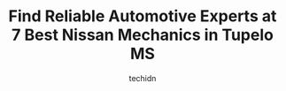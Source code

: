 ---
layout: ampstory
image: https://images.unsplash.com/photo-1507136566006-cfc505b114fc?ixlib=rb-4.0.3&ixid=MnwxMjA3fDB8MHxwaG90by1wYWdlfHx8fGVufDB8fHx8&auto=format&fit=crop&w=640&h=853&q=80
author: techidn
featured: false
description: Entrust your vehicle to the 7 best Nissan Mechanic in Tupelo MS, USA and experience the difference they can make. With their extensive knowledge, state-of-the-art facilities, and commitment 
title: Find Reliable Automotive Experts at 7 Best Nissan Mechanics in Tupelo MS
cover:
   title: Find Reliable Automotive Experts at 7 Best Nissan Mechanics in Tupelo MS
   subtitle: Rickpate
   background: https://images.unsplash.com/photo-1507136566006-cfc505b114fc?ixlib=rb-4.0.3&ixid=MnwxMjA3fDB8MHxwaG90by1wYWdlfHx8fGVufDB8fHx8&auto=format&fit=crop&w=640&h=853&q=80

pages: 
 - layout: thirds
   top: <h1>#1 Carlock Nissan of Tupelo</h1>
   bottom: "<p>I found my used vehicle online. I purchased it the next day. It was a hassle free sale. Chase Ralph was my salesman. He was very professional and good to work with. I bou</p>"
   background: https://www.knot35.com/toplist/wp-content/uploads/2023/06/best-nissan-mechanic-1-in-tupelo-ms-1685831624.jpeg
   backgroundblur: true
 - layout: thirds
   top: <h1>#2 Auto Medic Inc</h1>
   bottom: "<p>3552 Jeff Homan Blvd, Tupelo, MS 38801, United States</p>"
   background: https://www.knot35.com/toplist/wp-content/uploads/2023/06/best-nissan-mechanic-2-in-tupelo-ms-1685831625.png
   cta:
      link: https://www.knot35.com/toplist/find-reliable-automotive-experts-at-7-best-nissan-mechanics-in-tupelo-ms/
      text: Find Reliable Automotive Experts at 7 Best Nissan Mechanics in Tupelo MS
 - layout: thirds
   top: <h1>#3 Toms Automotive Service</h1>
   bottom: "<p>317 Magazine St, Tupelo, MS 38804, United States</p>"
   background: https://www.knot35.com/toplist/wp-content/uploads/2023/06/best-nissan-mechanic-3-in-tupelo-ms-1685831625.jpeg
   cta:
      link: https://www.knot35.com/toplist/find-reliable-automotive-experts-at-7-best-nissan-mechanics-in-tupelo-ms/
      text: Find Reliable Automotive Experts at 7 Best Nissan Mechanics in Tupelo MS
 - layout: thirds
   top: <h1>#4 Johnson Service Center</h1>
   bottom: "<p>508 Daybrite Dr, Tupelo, MS 38801, United States</p>"
   background: https://images.unsplash.com/photo-1533735380053-eb8d0759b24a?ixlib=rb-4.0.3&ixid=MnwxMjA3fDB8MHxwaG90by1wYWdlfHx8fGVufDB8fHx8&auto=format&fit=crop&w=640&h=853&q=80
   cta:
      link: https://www.knot35.com/toplist/find-reliable-automotive-experts-at-7-best-nissan-mechanics-in-tupelo-ms/
      text: Find Reliable Automotive Experts at 7 Best Nissan Mechanics in Tupelo MS
 - layout: thirds
   top: <h1>#5 Pages Auto Repair</h1>
   bottom: "<p>700 Robert E Lee Dr, Tupelo, MS 38801, United States</p>"
   background: https://images.unsplash.com/photo-1615749413727-825b59a857b5?ixlib=rb-4.0.3&ixid=MnwxMjA3fDB8MHxwaG90by1wYWdlfHx8fGVufDB8fHx8&auto=format&fit=crop&w=640&h=853&q=80
   cta:
      link: https://www.knot35.com/toplist/find-reliable-automotive-experts-at-7-best-nissan-mechanics-in-tupelo-ms/
      text: Find Reliable Automotive Experts at 7 Best Nissan Mechanics in Tupelo MS
 - layout: thirds
   top: <h1>#6 Cliffs Car Care</h1>
   bottom: "<p>205 N Veterans Memorial Blvd, Tupelo, MS 38804, United States</p>"
   background: https://images.unsplash.com/photo-1541356665065-22676f35dd40?ixlib=rb-4.0.3&ixid=MnwxMjA3fDB8MHxwaG90by1wYWdlfHx8fGVufDB8fHx8&auto=format&fit=crop&w=640&h=853&q=80
   cta:
      link: https://www.knot35.com/toplist/find-reliable-automotive-experts-at-7-best-nissan-mechanics-in-tupelo-ms/
      text: Find Reliable Automotive Experts at 7 Best Nissan Mechanics in Tupelo MS
 - layout: thirds
   top: <h1>#7 Import Autowerks</h1>
   bottom: "<p>512 Daybrite Dr, Tupelo, MS 38801, United States</p>"
   background: https://images.unsplash.com/photo-1620421680010-0766ff230392?ixlib=rb-4.0.3&ixid=MnwxMjA3fDB8MHxwaG90by1wYWdlfHx8fGVufDB8fHx8&auto=format&fit=crop&w=640&h=853&q=80
   cta:
      link: https://www.knot35.com/toplist/find-reliable-automotive-experts-at-7-best-nissan-mechanics-in-tupelo-ms/
      text: Find Reliable Automotive Experts at 7 Best Nissan Mechanics in Tupelo MS
 - layout: thirds
   middle: Continue reading...
   background: https://images.unsplash.com/photo-1546497974-b213c9efb599?ixlib=rb-4.0.3&ixid=MnwxMjA3fDB8MHxwaG90by1wYWdlfHx8fGVufDB8fHx8&auto=format&fit=crop&w=640&h=853&q=80
   cta:
      link: https://www.knot35.com/toplist/find-reliable-automotive-experts-at-7-best-nissan-mechanics-in-tupelo-ms/
      text: Find Reliable Automotive Experts at 7 Best Nissan Mechanics in Tupelo MS
      
---